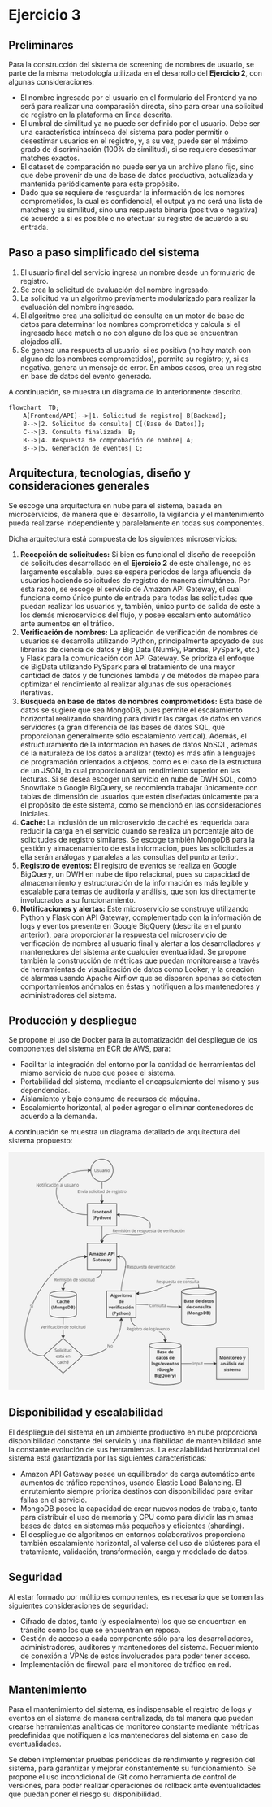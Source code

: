 # Ejercicio 3

## Preliminares

Para la construcción del sistema de screening de nombres de usuario, se parte de la misma metodología utilizada en el desarrollo del **Ejercicio 2**, con algunas consideraciones:

 * El nombre ingresado por el usuario en el formulario del Frontend ya no será para realizar una comparación directa, sino para crear una solicitud de registro en la plataforma en línea descrita.
 * El umbral de similitud ya no puede ser definido por el usuario. Debe ser una característica intrínseca del sistema para poder permitir o desestimar usuarios en el registro, y, a su vez, puede ser el máximo grado de discriminación ($100\%$ de similitud), si se requiere desestimar matches exactos.
 * El dataset de comparación no puede ser ya un archivo plano fijo, sino que debe provenir de una de base de datos productiva, actualizada y mantenida periódicamente para este propósito.
 * Dado que se requiere de resguardar la información de los nombres comprometidos, la cual es confidencial, el output ya no será una lista de matches y su similitud, sino una respuesta binaria (positiva o negativa) de acuerdo a si es posible o no efectuar su registro de acuerdo a su entrada.

## Paso a paso simplificado del sistema

1. El usuario final del servicio ingresa un nombre desde un formulario de registro.
2. Se crea la solicitud de evaluación del nombre ingresado.
3. La solicitud va un algoritmo previamente modularizado para realizar la evaluación del nombre ingresado.
4. El algoritmo crea una solicitud de consulta en un motor de base de datos para determinar los nombres comprometidos y calcula si el ingresado hace match o no con alguno de los que se encuentran alojados allí.
5. Se genera una respuesta al usuario: si es positiva (no hay match con alguno de los nombres comprometidos), permite su registro; y, si es negativa, genera un mensaje de error. En ambos casos, crea un registro en base de datos del evento generado.

A continuación, se muestra un diagrama de lo anteriormente descrito.

```mermaid
flowchart  TD;
	A[Frontend/API]-->|1. Solicitud de registro| B[Backend];
	B-->|2. Solicitud de consulta| C[(Base de Datos)];
	C-->|3. Consulta finalizada| B;
	B-->|4. Respuesta de comprobación de nombre| A;
	B-->|5. Generación de eventos| C;
```

## Arquitectura, tecnologías, diseño y consideraciones generales

Se escoge una arquitectura en nube para el sistema, basada en microservicios, de manera que el desarrollo, la vigilancia y el mantenimiento pueda realizarse independiente y paralelamente en todas sus componentes.

Dicha arquitectura está compuesta de los siguientes microservicios:

1. **Recepción de solicitudes:** Si bien es funcional el diseño de recepción de solicitudes desarrollado en el **Ejercicio 2** de este challenge, no es largamente escalable, pues se espera periodos de larga afluencia de usuarios haciendo solicitudes de registro de manera simultánea. Por esta razón, se escoge el servicio de Amazon API Gateway, el cual funciona como único punto de entrada para todas las solicitudes que puedan realizar los usuarios y, también, único punto de salida de este a los demás microservicios del flujo, y posee escalamiento automático ante aumentos en el tráfico.
2. **Verificación de nombres:** La aplicación de verificación de nombres de usuarios se desarrolla utilizando Python, principalmente apoyado de sus librerías de ciencia de datos y Big Data (NumPy, Pandas, PySpark, etc.) y Flask para la comunicación con API Gateway. Se prioriza el enfoque de BigData utilizando PySpark para el tratamiento de una mayor cantidad de datos y de funciones lambda y de métodos de mapeo para optimizar el rendimiento al realizar algunas de sus operaciones iterativas.
3. **Búsqueda en base de datos de nombres comprometidos:** Esta base de datos se sugiere que sea MongoDB, pues permite el escalamiento horizontal realizando sharding para dividir las cargas de datos en varios servidores (a gran diferencia de las bases de datos SQL, que proporcionan generalmente sólo escalamiento vertical). Además, el estructuramiento de la información en bases de datos NoSQL, además de la naturaleza de los datos a analizar (texto) es más afín a lenguajes de programación orientados a objetos, como es el caso de la estructura de un JSON, lo cual proporcionará un rendimiento superior en las lecturas. Si se desea escoger un servicio en nube de DWH SQL, como Snowflake o Google BigQuery, se recomienda trabajar únicamente con tablas de dimensión de usuarios que estén diseñadas únicamente para el propósito de este sistema, como se mencionó en las consideraciones iniciales.
4. **Caché:** La inclusión de un microservicio de caché es requerida para reducir la carga en el servicio cuando se realiza un porcentaje alto de solicitudes de registro similares. Se escoge también MongoDB para la gestión y almacenamiento de esta información, pues las solicitudes a ella serán análogas y paralelas a las consultas del punto anterior.
5. **Registro de eventos:** El registro de eventos se realiza en Google BigQuery, un DWH en nube de tipo relacional, pues su capacidad de almacenamiento y estructuración de la información es más legible y escalable para temas de auditoría y análisis, que son los directamente involucrados a su funcionamiento.
6. **Notificaciones y alertas:** Este microservicio se construye utilizando Python y Flask con API Gateway, complementado con la información de logs y eventos presente en Google BigQuery (descrita en el punto anterior), para proporcionar la respuesta del microservicio de verificación de nombres al usuario final y alertar a los desarrolladores y mantenedores del sistema ante cualquier eventualidad. Se propone también la construcción de métricas que puedan monitorearse a través de herramientas de visualización de datos como Looker, y la creación de alarmas usando Apache Airflow que se disparen apenas se detecten comportamientos anómalos en éstas y notifiquen a los mantenedores y administradores del sistema.

## Producción y despliegue

Se propone el uso de Docker para la automatización del despliegue de los componentes del sistema en ECR de AWS, para:

* Facilitar la integración del entorno por la cantidad de herramientas del mismo servicio de nube que posee el sistema.
* Portabilidad del sistema, mediante el encapsulamiento del mismo y sus dependencias.
* Aislamiento y bajo consumo de recursos de máquina.
* Escalamiento horizontal, al poder agregar o eliminar contenedores de acuerdo a la demanda.

A continuación se muestra un diagrama detallado de arquitectura del sistema propuesto:

![Diagrama de arquitectura](Diagrama_Arquitectura_Ejercicio_3.jpg)

## Disponibilidad y escalabilidad

El despliegue del sistema en un ambiente productivo en nube proporciona disponibilidad constante del servicio y una fiabilidad de mantenibilidad ante la constante evolución de sus herramientas. La escalabilidad horizontal del sistema está garantizada por las siguientes características:

*  Amazon API Gateway posee un equilibrador de carga automático ante aumentos de tráfico repentinos, usando Elastic Load Balancing. El enrutamiento siempre prioriza destinos con disponibilidad para evitar fallas en el servicio.
* MongoDB posee la capacidad de crear nuevos nodos de trabajo, tanto para distribuir el uso de memoria y CPU como para dividir las mismas bases de datos en sistemas más pequeños y eficientes (sharding).
* El despliegue de algoritmos en entornos colaborativos proporciona también escalamiento horizontal, al valerse del uso de clústeres para el tratamiento, validación, transformación, carga y modelado de datos.

## Seguridad

Al estar formado por múltiples componentes, es necesario que se tomen las siguientes consideraciones de seguridad:

* Cifrado de datos, tanto (y especialmente) los que se encuentran en tránsito como los que se encuentran en reposo.
* Gestión de acceso a cada componente sólo para los desarrolladores, administradores, auditores y mantenedores del sistema. Requerimiento de conexión a VPNs de estos involucrados para poder tener acceso.
* Implementación de firewall para el monitoreo de tráfico en red.

## Mantenimiento

Para el mantenimiento del sistema, es indispensable el registro de logs y eventos en el sistema de manera centralizada, de tal manera que puedan crearse herramientas analíticas de monitoreo constante mediante métricas predefinidas que notifiquen a los mantenedores del sistema en caso de eventualidades.

Se deben implementar pruebas periódicas de rendimiento y regresión del sistema, para garantizar y mejorar constantemente su funcionamiento. Se propone el uso incondicional de Git como herramienta de control de versiones, para poder realizar operaciones de rollback ante eventualidades que puedan poner el riesgo su disponibilidad.